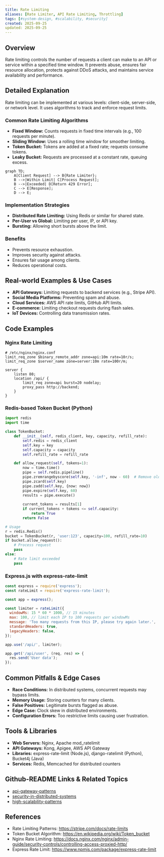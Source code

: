 ```yaml
---
title: Rate Limiting
aliases: [Rate Limiter, API Rate Limiting, Throttling]
tags: [#system-design, #scalability, #security]
created: 2025-09-25
updated: 2025-09-25
---
```


## Overview

Rate limiting controls the number of requests a client can make to an API or service within a specified time window. It prevents abuse, ensures fair resource allocation, protects against DDoS attacks, and maintains service availability and performance.

## Detailed Explanation

Rate limiting can be implemented at various levels: client-side, server-side, or network level. It uses algorithms to track and enforce request limits.

### Common Rate Limiting Algorithms

- **Fixed Window:** Counts requests in fixed time intervals (e.g., 100 requests per minute).
- **Sliding Window:** Uses a rolling time window for smoother limiting.
- **Token Bucket:** Tokens are added at a fixed rate; requests consume tokens.
- **Leaky Bucket:** Requests are processed at a constant rate, queuing excess.

```mermaid
graph TD;
    A[Client Request] --> B{Rate Limiter};
    B -->|Within Limit| C[Process Request];
    B -->|Exceeded| D[Return 429 Error];
    C --> E[Response];
    D --> E;
```

### Implementation Strategies

- **Distributed Rate Limiting:** Using Redis or similar for shared state.
- **Per-User vs Global:** Limiting per user, IP, or API key.
- **Bursting:** Allowing short bursts above the limit.

### Benefits

- Prevents resource exhaustion.
- Improves security against attacks.
- Ensures fair usage among clients.
- Reduces operational costs.

## Real-world Examples & Use Cases

- **API Gateways:** Limiting requests to backend services (e.g., Stripe API).
- **Social Media Platforms:** Preventing spam and abuse.
- **Cloud Services:** AWS API rate limits, GitHub API limits.
- **E-commerce:** Limiting checkout requests during flash sales.
- **IoT Devices:** Controlling data transmission rates.

## Code Examples

### Nginx Rate Limiting

```nginx
# /etc/nginx/nginx.conf
limit_req_zone $binary_remote_addr zone=api:10m rate=10r/s;
limit_req_zone $server_name zone=server:10m rate=100r/m;

server {
    listen 80;
    location /api/ {
        limit_req zone=api burst=20 nodelay;
        proxy_pass http://backend;
    }
}
```

### Redis-based Token Bucket (Python)

```python
import redis
import time

class TokenBucket:
    def __init__(self, redis_client, key, capacity, refill_rate):
        self.redis = redis_client
        self.key = key
        self.capacity = capacity
        self.refill_rate = refill_rate

    def allow_request(self, tokens=1):
        now = time.time()
        pipe = self.redis.pipeline()
        pipe.zremrangebyscore(self.key, '-inf', now - 60)  # Remove old tokens
        pipe.zcard(self.key)
        pipe.zadd(self.key, {now: now})
        pipe.expire(self.key, 60)
        results = pipe.execute()
        
        current_tokens = results[1]
        if current_tokens + tokens <= self.capacity:
            return True
        return False

# Usage
r = redis.Redis()
bucket = TokenBucket(r, 'user:123', capacity=100, refill_rate=10)
if bucket.allow_request():
    # Process request
    pass
else:
    # Rate limit exceeded
    pass
```

### Express.js with express-rate-limit

```javascript
const express = require('express');
const rateLimit = require('express-rate-limit');

const app = express();

const limiter = rateLimit({
  windowMs: 15 * 60 * 1000, // 15 minutes
  max: 100, // limit each IP to 100 requests per windowMs
  message: 'Too many requests from this IP, please try again later.',
  standardHeaders: true,
  legacyHeaders: false,
});

app.use('/api/', limiter);

app.get('/api/user', (req, res) => {
  res.send('User data');
});
```

## Common Pitfalls & Edge Cases

- **Race Conditions:** In distributed systems, concurrent requests may bypass limits.
- **Memory Usage:** Storing counters for many clients.
- **False Positives:** Legitimate bursts flagged as abuse.
- **Edge Case:** Clock skew in distributed environments.
- **Configuration Errors:** Too restrictive limits causing user frustration.

## Tools & Libraries

- **Web Servers:** Nginx, Apache mod_ratelimit
- **API Gateways:** Kong, Apigee, AWS API Gateway
- **Libraries:** express-rate-limit (Node.js), django-ratelimit (Python), Bucket4j (Java)
- **Services:** Redis, Memcached for distributed counters

## Github-README Links & Related Topics

- [api-gateway-patterns](../system-design/api-gateway-patterns/)
- [security-in-distributed-systems](../system-design/security-in-distributed-systems/)
- [high-scalability-patterns](../high-scalability-patterns/)

## References

- Rate Limiting Patterns: https://stripe.com/docs/rate-limits
- Token Bucket Algorithm: https://en.wikipedia.org/wiki/Token_bucket
- Nginx Rate Limiting: https://docs.nginx.com/nginx/admin-guide/security-controls/controlling-access-proxied-http/
- Express Rate Limit: https://www.npmjs.com/package/express-rate-limit